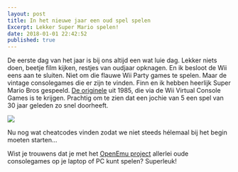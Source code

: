 ```yaml
---
layout: post
title: In het nieuwe jaar een oud spel spelen
Excerpt: Lekker Super Mario spelen!
date: 2018-01-01 22:42:52
published: true
---
```


De eerste dag van het jaar is bij ons altijd een wat luie dag. Lekker niets doen, beetje film kijken, restjes van oudjaar opknagen. 
En ik besloot de Wii eens aan te sluiten. Niet om die flauwe Wii Party games te spelen. Maar de vintage consolegames die er zijn te vinden. Finn en ik hebben heerlijk Super Mario Bros gespeeld. [De originele][1] uit 1985, die via de Wii Virtual Console Games is te krijgen. Prachtig om te zien dat een jochie van 5 een spel van 30 jaar geleden zo snel doorheeft. 

![][image-1]

Nu nog wat cheatcodes vinden zodat we niet steeds hélemaal bij het begin moeten starten...  

Wist je trouwens dat je met het [OpenEmu project][2] allerlei oude consolegames op je laptop of PC kunt spelen? Superleuk!

[1]:	https://www.makeuseof.com/tag/origins-history-mario-geek-history-lessons/
[2]:	http://openemu.org/

[image-1]:	/images/supermariobros.png